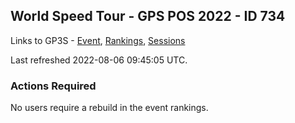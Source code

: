## World Speed Tour - GPS POS 2022  - ID 734

Links to GP3S - [Event](https://www.gps-speedsurfing.com/default.aspx?mnu=event&val=734), [Rankings](https://www.gps-speedsurfing.com/default.aspx?mnu=eventranking&val=734), [Sessions](https://www.gps-speedsurfing.com/default.aspx?mnu=eventsessions&val=734)

Last refreshed 2022-08-06 09:45:05 UTC.

### Actions Required

No users require a rebuild in the event rankings.

